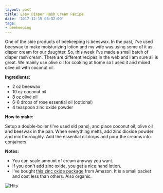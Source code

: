 ```yaml
---
layout: post
title: Easy Diaper Rash Cream Recipe
date: '2017-12-15 03:32:00'
tags:
- beekeeping
---
```


One of the side products of beekeeping is beeswax. In the past, I've used beeswax to make moisturizing lotion and my wife was using some of it as diaper cream for our daughter. So, this week I've made a small batch of diaper rash cream. There are different recipes in the web and I am sure all is great. We mainly use olive oil for cooking at home so I used it and mixed olive oil with coconut oil.

**Ingredients:**

- 2 oz beeswax
- 10 oz coconut oil
- 8 oz olive oil
- 6-8 drops of rose essential oil (optional)
- 4 teaspoon zinc oxide powder

**How to make:**

Setup a double-boiler (I've used old pans), and place coconut oil, olive oil and beeswax in the pan. When everything melts, add zinc dioxide powder and mix thoroughly. Add the essential oil drops and pour the creams into containers.

**Notes:**

- You can scale amount of cream anyway you want.
- If you don't add zinc oxide, you get a nice hand lotion.
- I've bought [this zinc oxide package](https://www.amazon.com/gp/product/B01MY0OCFD?th=1) from Amazon. It is a small packet and cost less than others. Also organic.

<img src="https://hitcounter.pythonanywhere.com/count/tag.svg" alt="Hits">
